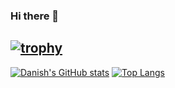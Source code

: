 ### Hi there 👋

[![trophy](https://github-profile-trophy.vercel.app/?username=danishkhan)](https://github.com/ryo-ma/github-profile-trophy)
---
[![Danish's GitHub stats](https://github-readme-stats.vercel.app/api?username=danishkhan&show_icons=true)](https://github.com/anuraghazra/github-readme-stats)
[![Top Langs](https://github-readme-stats.vercel.app/api/top-langs/?username=danishkhan&layout=compact)](https://github.com/anuraghazra/github-readme-stats)
